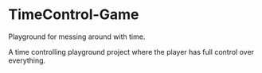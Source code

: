 # TimeControl-Game
Playground for messing around with time.

A time controlling playground project where the player has full control over everything.

